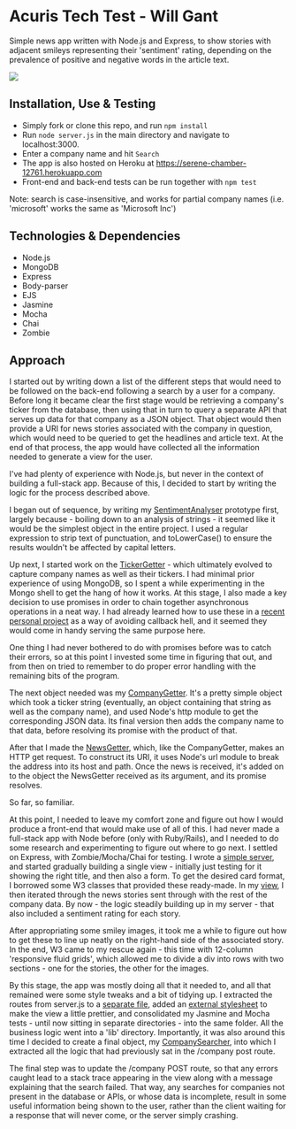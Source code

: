 Acuris Tech Test - Will Gant
=================

Simple news app written with Node.js and Express, to show stories with adjacent smileys representing their 'sentiment' rating, depending on the prevalence of positive and negative words in the article text.

<img src = "https://user-images.githubusercontent.com/20523607/30482304-bb9d0290-9a22-11e7-94e9-c235683ab258.png">

Installation, Use & Testing
--------

* Simply fork or clone this repo, and run `npm install`
* Run `node server.js` in the main directory and navigate to localhost:3000.
* Enter a company name and hit `Search`
* The app is also hosted on Heroku at https://serene-chamber-12761.herokuapp.com
* Front-end and back-end tests can be run together with `npm test`

Note: search is case-insensitive, and works for partial company names (i.e. 'microsoft' works the same as 'Microsoft Inc')

Technologies & Dependencies
-------------

* Node.js
* MongoDB
* Express
* Body-parser
* EJS
* Jasmine
* Mocha
* Chai
* Zombie

Approach
----------

I started out by writing down a list of the different steps that would need to be followed on the back-end following a search by a user for a company. Before long it became clear the first stage would be retrieving a company's ticker from the database, then using that in turn to query a separate API that serves up data for that company as a JSON object. That object would then provide a URI for news stories associated with the company in question, which would need to be queried to get the headlines and article text. At the end of that process, the app would have collected all the information needed to generate a view for the user.

I've had plenty of experience with Node.js, but never in the context of building a full-stack app. Because of this, I decided to start by writing the logic for the process described above.

I began out of sequence, by writing my [SentimentAnalyser](https://github.com/bruxelles86/MM-test/blob/master/lib/SentimentAnalyser.js) prototype first, largely because - boiling down to an analysis of strings - it seemed like it would be the simplest object in the entire project. I used a regular expression to strip text of punctuation, and toLowerCase() to ensure the results wouldn't be affected by capital letters.

Up next, I started work on the [TickerGetter](https://github.com/bruxelles86/MM-test/blob/master/lib/TickerGetter.js) - which ultimately evolved to capture company names as well as their tickers. I had minimal prior experience of using MongoDB, so I spent a while experimenting in the Mongo shell to get the hang of how it works. At this stage, I also made a key decision to use promises in order to chain together asynchronous operations in a neat way. I had already learned how to use these in a [recent personal project](https://github.com/bruxelles86/project-vicentito) as a way of avoiding callback hell, and it seemed they would come in handy serving the same purpose here.

One thing I had never bothered to do with promises before was to catch their errors, so at this point I invested some time in figuring that out, and from then on tried to remember to do proper error handling with the remaining bits of the program.

The next object needed was my [CompanyGetter](https://github.com/bruxelles86/MM-test/blob/master/lib/CompanyGetter.js). It's a pretty simple object which took a ticker string (eventually, an object containing that string as well as the company name), and used Node's http module to get the corresponding JSON data. Its final version then adds the company name to that data, before resolving its promise with the product of that.

After that I made the [NewsGetter](https://github.com/bruxelles86/MM-test/blob/master/lib/NewsGetter.js), which, like the CompanyGetter, makes an HTTP get request. To construct its URI, it uses Node's url module to break the address into its host and path. Once the news is received, it's added on to the object the NewsGetter received as its argument, and its promise resolves.

So far, so familiar.

At this point, I needed to leave my comfort zone and figure out how I would produce a front-end that would make use of all of this. I had never made a full-stack app with Node before (only with Ruby/Rails), and I needed to do some research and experimenting to figure out where to go next. I settled on Express, with Zombie/Mocha/Chai for testing. I wrote a [simple server](https://github.com/bruxelles86/MM-test/blob/master/server.js), and started gradually building a single view - initially just testing for it showing the right title, and then also a form. To get the desired card format, I borrowed some W3 classes that provided these ready-made. In my [view](https://github.com/bruxelles86/MM-test/blob/master/views/index.ejs), I then iterated through the news stories sent through with the rest of the company data. By now - the logic steadily building up in my server - that also included a sentiment rating for each story.

After appropriating some smiley images, it took me a while to figure out how to get these to line up neatly on the right-hand side of the associated story. In the end, W3 came to my rescue again - this time with 12-column 'responsive fluid grids', which allowed me to divide a div into rows with two sections - one for the stories, the other for the images.

By this stage, the app was mostly doing all that it needed to, and all that remained were some style tweaks and a bit of tidying up. I extracted the routes from server.js to a [separate file](https://github.com/bruxelles86/MM-test/blob/master/routes/routes.js), added an [external stylesheet](https://github.com/bruxelles86/MM-test/blob/master/public/css/main.css) to make the view a little prettier, and consolidated my Jasmine and Mocha tests - until now sitting in separate directories - into the same folder. All the business logic went into a 'lib' directory. Importantly, it was also around this time I decided to create a final object, my [CompanySearcher](https://github.com/bruxelles86/MM-test/blob/master/lib/CompanySearcher.js), into which I extracted all the logic that had previously sat in the /company post route.

The final step was to update the /company POST route, so that any errors caught lead to a stack trace appearing in the view along with a message explaining that the search failed. That way, any searches for companies not present in the database or APIs, or whose data is incomplete, result in some useful information being shown to the user, rather than the client waiting for a response that will never come, or the server simply crashing.
